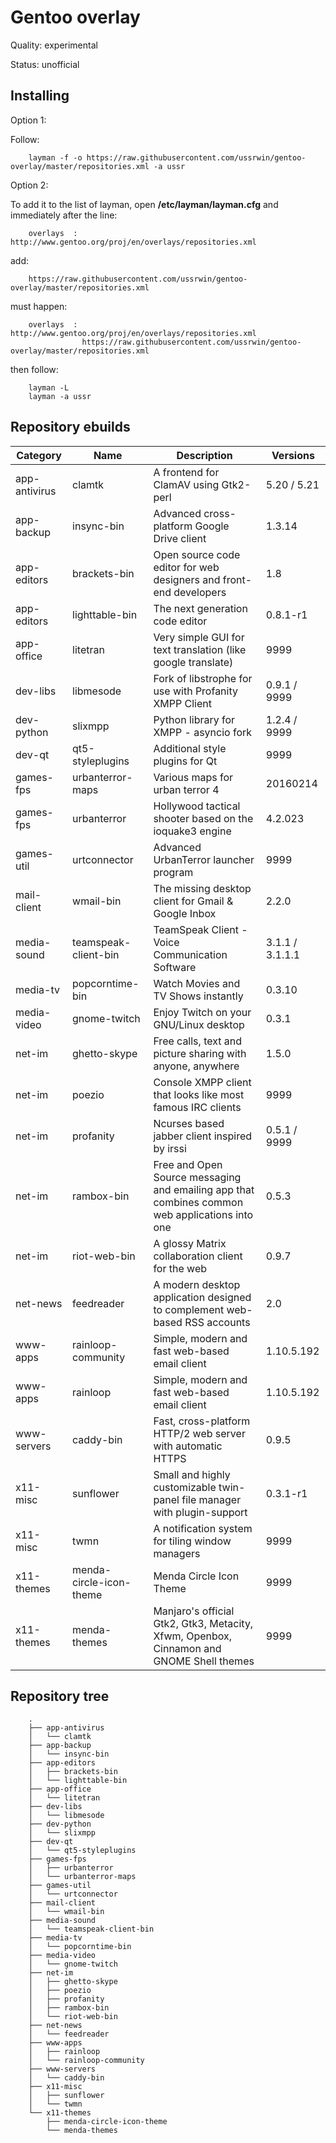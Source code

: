 Gentoo overlay
==================
Quality: experimental

Status: unofficial

Installing
---------
Option 1:

Follow:

        layman -f -o https://raw.githubusercontent.com/ussrwin/gentoo-overlay/master/repositories.xml -a ussr


Option 2:

To add it to the list of layman, open **/etc/layman/layman.cfg** and immediately after the line:

        overlays  : http://www.gentoo.org/proj/en/overlays/repositories.xml

add:

        https://raw.githubusercontent.com/ussrwin/gentoo-overlay/master/repositories.xml

must happen:

        overlays  : http://www.gentoo.org/proj/en/overlays/repositories.xml
                    https://raw.githubusercontent.com/ussrwin/gentoo-overlay/master/repositories.xml

then follow:

        layman -L
        layman -a ussr

Repository ebuilds
---------

Category | Name | Description | Versions
--- | --- | --- | ---
app-antivirus | clamtk | A frontend for ClamAV using Gtk2-perl | 5.20 / 5.21
app-backup | insync-bin | Advanced cross-platform Google Drive client | 1.3.14
app-editors | brackets-bin | Open source code editor for web designers and front-end developers | 1.8
app-editors | lighttable-bin | The next generation code editor | 0.8.1-r1
app-office | litetran | Very simple GUI for text translation (like google translate) | 9999
dev-libs | libmesode | Fork of libstrophe for use with Profanity XMPP Client | 0.9.1 / 9999
dev-python | slixmpp | Python library for XMPP - asyncio fork | 1.2.4 / 9999
dev-qt | qt5-styleplugins | Additional style plugins for Qt | 9999
games-fps | urbanterror-maps | Various maps for urban terror 4 | 20160214
games-fps | urbanterror | Hollywood tactical shooter based on the ioquake3 engine | 4.2.023
games-util | urtconnector | Advanced UrbanTerror launcher program | 9999
mail-client | wmail-bin | The missing desktop client for Gmail & Google Inbox | 2.2.0
media-sound | teamspeak-client-bin | TeamSpeak Client - Voice Communication Software | 3.1.1 / 3.1.1.1
media-tv | popcorntime-bin | Watch Movies and TV Shows instantly | 0.3.10
media-video | gnome-twitch | Enjoy Twitch on your GNU/Linux desktop | 0.3.1
net-im | ghetto-skype | Free calls, text and picture sharing with anyone, anywhere | 1.5.0
net-im | poezio | Console XMPP client that looks like most famous IRC clients | 9999
net-im | profanity | Ncurses based jabber client inspired by irssi | 0.5.1 / 9999
net-im | rambox-bin | Free and Open Source messaging and emailing app that combines common web applications into one | 0.5.3
net-im | riot-web-bin | A glossy Matrix collaboration client for the web | 0.9.7
net-news | feedreader |  A modern desktop application designed to complement web-based RSS accounts| 2.0
www-apps | rainloop-community | Simple, modern and fast web-based email client | 1.10.5.192
www-apps | rainloop | Simple, modern and fast web-based email client | 1.10.5.192
www-servers | caddy-bin | Fast, cross-platform HTTP/2 web server with automatic HTTPS | 0.9.5
x11-misc | sunflower | Small and highly customizable twin-panel file manager with plugin-support | 0.3.1-r1
x11-misc | twmn | A notification system for tiling window managers | 9999
x11-themes | menda-circle-icon-theme | Menda Circle Icon Theme | 9999
x11-themes | menda-themes | Manjaro's official Gtk2, Gtk3, Metacity, Xfwm, Openbox, Cinnamon and GNOME Shell themes | 9999

Repository tree
---------
```
    .
    ├── app-antivirus
    │   └── clamtk
    ├── app-backup
    │   └── insync-bin
    ├── app-editors
    │   ├── brackets-bin
    │   └── lighttable-bin
    ├── app-office
    │   └── litetran
    ├── dev-libs
    │   └── libmesode
    ├── dev-python
    │   └── slixmpp
    ├── dev-qt
    │   └── qt5-styleplugins
    ├── games-fps
    │   ├── urbanterror
    │   └── urbanterror-maps
    ├── games-util
    │   └── urtconnector
    ├── mail-client
    │   └── wmail-bin
    ├── media-sound
    │   └── teamspeak-client-bin
    ├── media-tv
    │   └── popcorntime-bin
    ├── media-video
    │   └── gnome-twitch
    ├── net-im
    │   ├── ghetto-skype
    │   ├── poezio
    │   ├── profanity
    │   ├── rambox-bin
    │   └── riot-web-bin
    ├── net-news
    │   └── feedreader
    ├── www-apps
    │   ├── rainloop
    │   └── rainloop-community
    ├── www-servers
    │   └── caddy-bin
    ├── x11-misc
    │   ├── sunflower
    │   └── twmn
    └── x11-themes
        ├── menda-circle-icon-theme
        └── menda-themes

```

